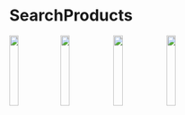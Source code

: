 # SearchProducts
 
<img src="https://user-images.githubusercontent.com/26274782/124451547-2c1b1900-dd8e-11eb-8d10-dcbfec9d9130.png" width="18%"></img><img src="https://user-images.githubusercontent.com/26274782/124451661-494fe780-dd8e-11eb-9402-5ffbb6dfcb62.png" width="18%"></img> <img src="https://user-images.githubusercontent.com/26274782/124451720-5c62b780-dd8e-11eb-8c3c-bfe957112a32.png" width="18%"></img> <img src="https://user-images.githubusercontent.com/26274782/124451794-6dabc400-dd8e-11eb-97e9-36320b30a355.png" width="18%"></img> 
